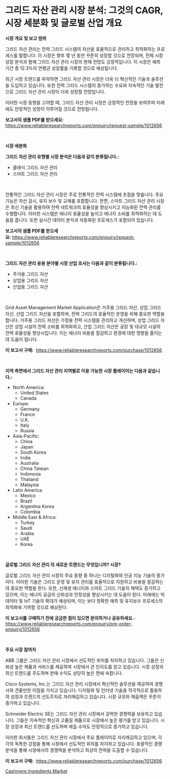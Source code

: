 <p><h1>그리드 자산 관리 시장 분석: 그것의 CAGR, 시장 세분화 및 글로벌 산업 개요</h1></p><p><strong>시장 개요 및 보고 범위</strong></p>
<p><p>그리드 자산 관리는 전력 그리드 시스템의 자산을 효율적으로 관리하고 최적화하는 프로세스를 말합니다. 이 시장은 향후 몇 년 동안 꾸준히 성장할 것으로 전망되며, 전체 시장 성장 분석과 함께 그리드 자산 관리 시장의 현재 전망도 긍정적입니다. 이 시장은 예측 기간 중 12.3%의 연평균 성장률을 기록할 것으로 예상됩니다.</p><p>최근 시장 트렌드를 파악하면 그리드 자산 관리 시장은 더욱 더 혁신적인 기술과 솔루션을 도입하고 있습니다. 또한 전력 그리드 시스템의 증가하는 수요와 지속적인 기술 발전으로 그리드 자산 관리 시장이 더욱 성장할 전망입니다.</p><p>이러한 시장 동향을 고려할 때, 그리드 자산 관리 시장은 긍정적인 전망을 보여주며 미래에도 안정적인 성장이 이루어질 것으로 전망됩니다.</p></p>
<p><strong>보고서의 샘플 PDF를 받으세요:</strong> <a href="https://www.reliableresearchreports.com/enquiry/request-sample/1012656">https://www.reliableresearchreports.com/enquiry/request-sample/1012656</a></p>
<p>&nbsp;</p>
<p><strong>시장 세분화</strong></p>
<p><strong>그리드 자산 관리 유형별 시장 분석은 다음과 같이 분류됩니다.:</strong></p>
<p><ul><li>클래식 그리드 자산 관리</li><li>스마트 그리드 자산 관리</li></ul></p>
<p>&nbsp;</p>
<p><p>전통적인 그리드 자산 관리 시장은 주로 전통적인 전력 시스템에 초점을 맞춥니다. 주요 기능은 자산 감시, 유지 보수 및 교체를 포함합니다. 한편, 스마트 그리드 자산 관리 시장은 최신 기술을 활용하여 전력 네트워크의 효율성을 향상시키고 지능화된 전력 관리를 수행합니다. 이러한 시스템은 에너지 효율성을 높이고 에너지 소비를 최적화하는 데 도움을 줍니다. 또한 실시간 데이터 분석과 자동화된 프로세스가 포함되어 있습니다.</p></p>
<p><strong>보고서의 샘플 PDF를 받으세요:</strong>&nbsp;<a href="https://www.reliableresearchreports.com/enquiry/request-sample/1012656">https://www.reliableresearchreports.com/enquiry/request-sample/1012656</a></p>
<p>&nbsp;</p>
<p><strong> 그리드 자산 관리 응용 분야별 시장 산업 조사는 다음과 같이 분류됩니다.:</strong></p>
<p><ul><li>주거용 그리드 자산</li><li>상업용 그리드 자산</li><li>산업용 그리드 자산</li></ul></p>
<p>&nbsp;</p>
<p><p>Grid Asset Management Market Application은 거주용 그리드 자산, 상업 그리드 자산, 산업 그리드 자산을 포함하며, 전력 그리드의 효율적인 운영을 위해 중요한 역할을 합니다. 거주용 그리드 자산은 가정용 전력 시스템을 관리하고 개선하며, 상업 그리드 자산은 상업 시설의 전력 소비를 최적화하고, 산업 그리드 자산은 공장 및 대규모 시설의 전력 효율성을 향상시킵니다. 이는 에너지 비용을 절감하고 환경에 대한 영향을 줄이는 데 도움이 됩니다.</p></p>
<p><strong>이 보고서 구매:</strong>&nbsp; <a href="https://www.reliableresearchreports.com/purchase/1012656">https://www.reliableresearchreports.com/purchase/1012656</a></p>
<p>&nbsp;</p>
<p><strong>지역 측면에서 그리드 자산 관리 지역별로 이용 가능한 시장 플레이어는 다음과 같습니다.:</strong></p>
<p><ul>
    <li>
        North America:
        <ul>
            <li>United States</li>
            <li>Canada</li>
        </ul>
    </li>
    <li>
        Europe:
        <ul>
            <li>Germany</li>
            <li>France</li>
            <li>U.K.</li>
            <li>Italy</li>
            <li>Russia</li>
        </ul>
    </li>
    <li>
        Asia-Pacific:
        <ul>
            <li>China</li>
            <li>Japan</li>
            <li>South Korea</li>
            <li>India</li>
            <li>Australia</li>
            <li>China Taiwan</li>
            <li>Indonesia</li>
            <li>Thailand</li>
            <li>Malaysia</li>
        </ul>
    </li>
    <li>
        Latin America:
        <ul>
            <li>Mexico</li>
            <li>Brazil</li>
            <li>Argentina Korea</li>
            <li>Colombia</li>
        </ul>
    </li>
    <li>
        Middle East & Africa:
        <ul>
            <li>Turkey</li>
            <li>Saudi</li>
            <li>Arabia</li>
            <li>UAE</li>
            <li>Korea</li>
        </ul>
    </li>
    </ul></p>
<p>&nbsp;</p>
<p><strong>글로벌 그리드 자산 관리 의 새로운 트렌드는 무엇입니까? 시장?</strong></p>
<p><p>글로벌 그리드 자산 관리 시장의 주요 동향 중 하나는 디지털화와 인공 지능 기술의 증가이다. 이러한 기술은 그리드 운영 및 유지 관리를 효율적으로 지원하고 비용을 절감하는 데 중요한 역할을 한다. 또한, 신재생 에너지와 스마트 그리드 기술의 채택도 증가하고 있으며, 이는 에너지 공급의 신뢰성과 안정성을 향상시키는 데 도움이 된다. 미래에는 빅데이터 및 IoT 기술의 확대가 예상되며, 이는 보다 정확한 예측 및 유지보수 프로세스의 최적화에 기여할 것으로 예상된다.</p></p>
<p><strong>이 보고서를 구매하기 전에 궁금한 점이 있으면 문의하거나 공유하세요.</strong>- <a href="https://www.reliableresearchreports.com/enquiry/pre-order-enquiry/1012656">https://www.reliableresearchreports.com/enquiry/pre-order-enquiry/1012656</a></p>
<p>&nbsp;</p>
<p><strong>주요 시장 참여자</strong></p>
<p><p>ABB 그룹은 그리드 자산 관리 시장에서 선도적인 위치를 차지하고 있습니다. 그들은 신뢰성 높은 제품과 서비스를 제공하여 시장에서 큰 인지도를 얻고 있습니다. 시장 성장과 최신 트렌드를 주도하며 판매 수익도 상당히 높은 편에 속합니다.</p><p>Cisco Systems, Inc.는 그리드 자산 관리 시장에서 혁신적인 솔루션을 제공하여 경쟁사와 견줄만한 이점을 가지고 있습니다. 디지털화 및 인터넷 기술을 적극적으로 활용하여 성장과 트렌드의 선도주자로 자리매김하고 있습니다. 시장 규모와 매출액은 꾸준히 증가하고 있습니다.</p><p>Schneider Electric SE는 그리드 자산 관리 시장에서 강력한 경쟁력을 보유하고 있습니다. 그들은 지속적인 혁신과 고품질 제품으로 시장에서 높은 평가를 받고 있습니다. 시장 성장과 최신 트렌드를 선도하며 매출 수익도 안정적으로 증가하고 있습니다.</p><p>이러한 회사들은 그리드 자산 관리 시장에서 주요 플레이어로 자리매김하고 있으며, 각각의 독특한 강점을 통해 시장에서 선도적인 위치를 차지하고 있습니다. 포괄적인 경쟁 분석을 통해 시장에서의 경쟁력을 분석하고 최상의 전략을 도출할 수 있습니다.</p></p>
<p><strong>이 보고서 구매:</strong>&nbsp;&nbsp;<a href="https://www.reliableresearchreports.com/purchase/1012656">https://www.reliableresearchreports.com/purchase/1012656</a></p>
<p><p><a href="https://picayune-night-cbd.notion.site/Cashmere-Ingredients-Market-Share-Market-New-Trends-Analysis-Report-By-Type-By-Application-By-En-67215f0be45c4c78947e1915f9b60414">Cashmere Ingredients Market</a></p></p>
